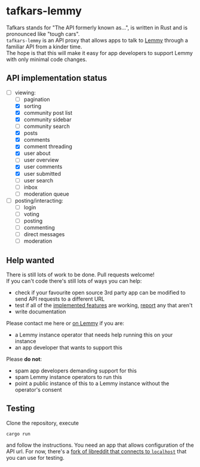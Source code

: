 # tafkars-lemmy

Tafkars stands for "The API formerly known as...", is written in Rust and is pronounced like "tough cars".  
`tafkars-lemmy` is an API proxy that allows apps to talk to [Lemmy](https://github.com/LemmyNet/lemmy) through a familiar API from a kinder time.  
The hope is that this will make it easy for app developers to support Lemmy with only minimal code changes.  

## API implementation status

- [ ] viewing:
    - [ ] pagination
    - [x] sorting
    - [x] community post list
    - [x] community sidebar
    - [ ] community search
    - [x] posts
    - [x] comments
    - [x] comment threading
    - [x] user about
    - [ ] user overview
    - [x] user comments
    - [x] user submitted
    - [ ] user search
    - [ ] inbox
    - [ ] moderation queue
- [ ] posting/interacting:
    - [ ] login
    - [ ] voting
    - [ ] posting
    - [ ] commenting
    - [ ] direct messages
    - [ ] moderation

## Help wanted

There is still lots of work to be done. Pull requests welcome!  
If you can't code there's still lots of ways you can help:
- check if your favourite open source 3rd party app can be modified to send API requests to a different URL
- test if all of the [implemented features](#api-implementation-status) are working, [report](https://github.com/derivator/tafkars/issues) any that aren't
- write documentation

Please contact me here or [on Lemmy](https://feddit.de/u/derivator) if you are:
- a Lemmy instance operator that needs help running this on your instance
- an app developer that wants to support this

Please **do not**:
- spam app developers demanding support for this
- spam Lemmy instance operators to run this
- point a public instance of this to a Lemmy instance without the operator's consent

## Testing
Clone the repository, execute
```
cargo run
```
and follow the instructions.
You need an app that allows configuration of the API url. For now, there's a [fork of libreddit that connects to `localhost`](https://github.com/derivator/libreddit) that you can use for testing.